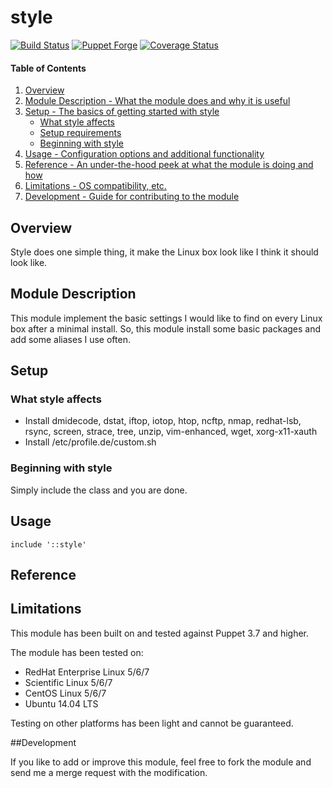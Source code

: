 # style

[![Build Status](https://travis-ci.org/thbe/puppet-style.png?branch=master)](https://travis-ci.org/thbe/puppet-style)
[![Puppet Forge](https://img.shields.io/puppetforge/v/thbe/style.svg)](https://forge.puppetlabs.com/thbe/style)
[![Coverage Status](https://coveralls.io/repos/thbe/puppet-style/badge.svg?branch=master&service=github)](https://coveralls.io/github/thbe/puppet-style?branch=master)

#### Table of Contents

1. [Overview](#overview)
2. [Module Description - What the module does and why it is useful](#module-description)
3. [Setup - The basics of getting started with style](#setup)
    * [What style affects](#what-style-affects)
    * [Setup requirements](#setup-requirements)
    * [Beginning with style](#beginning-with-style)
4. [Usage - Configuration options and additional functionality](#usage)
5. [Reference - An under-the-hood peek at what the module is doing and how](#reference)
5. [Limitations - OS compatibility, etc.](#limitations)
6. [Development - Guide for contributing to the module](#development)

## Overview

Style does one simple thing, it make the Linux box look like I think it should look
like.

## Module Description

This module implement the basic settings I would like to find on every Linux box
after a minimal install. So, this module install some basic packages and add some
aliases I use often.

## Setup

### What style affects

* Install dmidecode, dstat, iftop, iotop, htop, ncftp, nmap,
          redhat-lsb, rsync, screen, strace, tree, unzip,
          vim-enhanced, wget, xorg-x11-xauth
* Install /etc/profile.de/custom.sh

### Beginning with style

Simply include the class and you are done.

## Usage

```puppet
include '::style'
```

## Reference

## Limitations

This module has been built on and tested against Puppet 3.7 and higher.

The module has been tested on:

* RedHat Enterprise Linux 5/6/7
* Scientific Linux 5/6/7
* CentOS Linux 5/6/7
* Ubuntu 14.04 LTS

Testing on other platforms has been light and cannot be guaranteed.

##Development

If you like to add or improve this module, feel free to fork the module and send
me a merge request with the modification.
